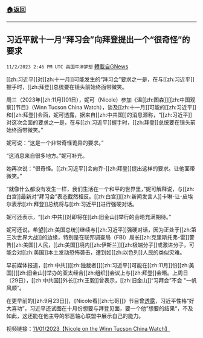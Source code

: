###  [:house:返回](README.md)
---


## 习近平就十一月“拜习会”向拜登提出一个“很奇怪”的要求
`11/2/2023 2:46 PM UTC 英国牛津梦想` [轉載自GNews](https://gnews.org/articles/1913700)

[[zh:习近平]]对[[zh:十一月]]可能发生的“拜习会”要求之一是，在与[[zh:习近平]]握手时，[[zh:拜登]]总统要在镜头前始终面带微笑。

周三（2023年[[zh:11月]]01日），妮可（Nicole）参加《温[[zh:图森]][[zh:中国观察]]节目》（Winn Tucson China Watch），谈及[[zh:十一月]]可能的[[zh:习近平]]和[[zh:拜登]]会面，妮可透露，据来自[[zh:中共国]]的消息源称，“[[zh:习近平]]对这次会面的要求之一是，在与[[zh:习近平]]握手时，[[zh:拜登]]总统要在镜头前始终面带微笑。”

妮可说：“这是一个非常奇怪诡异的要求。”

“这消息来自很多地方。”妮可补充。

她再次说：“很奇怪。[[zh:习近平]]会向乔-[[zh:拜登]]提出这样的要求。让他面带微笑。”

“就像什么都没有发生一样，我们生活在一个和平的世界里，”妮可解释说，与[[zh:白宫]]最新对“拜习会”表态截然相反。[[zh:白宫]][[zh:新闻发言人]]卡琳-让-皮埃尔表示[[zh:拜登]]总统将与[[zh:习近平]]进行强硬对话。

妮可还表示，“[[zh:中共]]对即将在[[zh:旧金山]]举行的会晤充满期待。”

妮可还说，希望[[zh:美国总统]]继续与[[zh:习近平]]强硬对话，因为正处于[[zh:第三次世界大战]]的边缘，特别是在联邦调查局（FBI）局长[[zh:克里斯托弗-雷]]警告[[zh:美国]]人民，[[zh:美国]]境内[[zh:伊斯兰]][[zh:极端分子]]或激进分子，可能会对[[zh:美国]]本土发动恐怖袭击，遭到如[[zh:以色列]]人民的类似灾难。

早前媒体报道，[[zh:中共]][[zh:独裁者]][[zh:习近平]]可能在[[zh:11月]]份[[zh:美国]][[zh:旧金山]]举办的亚太经合[[zh:组织]]会议上与[[zh:拜登]]会晤。上周日（29日），[[zh:中共国]]外长[[zh:王毅]]曾表示，[[zh:旧金山]]“习拜会”不会 "一帆风顺“。

在更早前的[[zh:9月23日]]，《Nicole看[[zh:七哥]]》节目曾[透露](https://gnews.org/m/1734203)，习近平性格“好大喜功”，习近平还试图在十月份想要与拜登见面，要一个他”想要的结果“，不及如此，这还能在他主导的邪恶轴心联盟中展示自己的能力。

视频链接：[11/01/2023【​​Nicole on the Winn Tucson China Watch】](https://gettr.com/post/p2trxwtd4b2)
